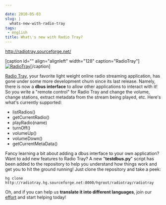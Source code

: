 ```yaml
---

date: 2010-05-03
slug: |
  whats-new-with-radio-tray
tags:
 - english
title: What\'s new with Radio Tray?
---
```


<http://radiotray.sourceforge.net/>

\[caption id="" align="alignleft" width="128"
caption="RadioTray"\][![RadioTray](http://bit.ly/RadioTrayLogo)](http://radiotray.sourceforge.net/)\[/caption\]

[Radio Tray](http://radiotray.sourceforge.net/), your favorite light
weight online radio streaming application, has gone under some more
development churn since its last release. Namely, there is now a **dbus
interface** to allow other applications to interact with it! So you
write a "remote control" for Radio Tray and change the volume, change
stations, extract metadata from the stream being played, etc. Here's
what's currently supported:

-   listRadios()
-   getCurrentRadio()
-   playRadio(name)
-   turnOff()
-   volumeUp()
-   volumeDown()
-   getCurrentMetaData()

Fancy learning a bit about adding a dbus interface to your own
application? Want to add new features to Radio Tray? A new
"**testdbus.py**\" script has been added to the repository to help you
understand how things work and get you to hit the ground running! Just
clone the repository and take a peek:

`hg clone http://radiotray.hg.sourceforge.net:8000/hgroot/radiotray/radiotray`

Oh, and if you can help us **translate it into different languages**,
join our [effort](http://www.transifex.net/projects/p/radiotray/) and
start helping today!
